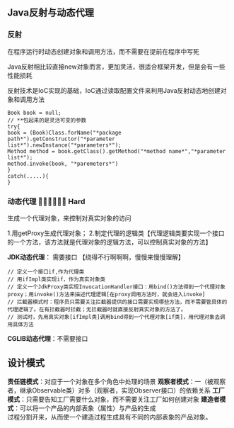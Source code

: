 
## Java反射与动态代理

### 反射

在程序运行时动态创建对象和调用方法，而不需要在提前在程序中写死

Java反射相比较直接new对象而言，更加灵活，很适合框架开发，但是会有一些性能损耗

反射技术是IoC实现的基础，IoC通过读取配置文件来利用Java反射动态地创建对象和调用方法

    Book book = null;
    // **包起来的是灵活可变的参数
    try{
    book = (Book)Class.forName("*package path*").getConstructor("*parameter list*").newInstance("*parameters*");
    Method method = book.getClass().getMethod("*method name*","*parameter list*");
    method.invoke(book, "*paremeters*")
    }
    catch(.....){
    }





### 动态代理	👩‍💻👩‍💻👩‍💻 Hard

生成一个代理对象，来控制对真实对象的访问


1.用getProxy生成代理对象；
2.制定代理的逻辑类【代理逻辑类要实现一个接口的一个方法，该方法就是代理对象的逻辑方法，可以控制真实对象的方法】

**JDK动态代理**： 需要接口  【绕得不行啊啊啊，慢慢来慢慢理解】

    // 定义一个接口if,作为代理类
    // 用ifImpl类实现if，作为真实对象类
    // 定义一个JdkProxy类实现InvocationHandler接口：用bind()方法得到一个代理对象proxy；用invoke()方法来描述代理逻辑[在proxy调用方法时，就会进入invoke]
    // 拦截器模式时：程序员只需要关注拦截器提供的接口需要实现哪些方法，而不需要管具体的代理逻辑了。在有拦截器时拦截；无拦截器时就直接反射真实对象的方法了。
    // 测试时，先用真实对象[ifImpl类]调用bind得到一个代理对象[if类]，用代理对象去调用具体方法

**CGLIB动态代理**：不需要接口


## 设计模式

**责任链模式**：对应于一个对象在多个角色中处理的场景
**观察者模式**：一（被观察者，继承Observable类）对多（观察者，实现Observer接口）的依赖关系
**工厂模式**：只需要告知工厂需要什么对象，而不需要关注工厂如何创建对象
**建造者模式**：可以将一个产品的内部表象（属性〉与产品的生成  
过程分割开来，从而使一个建造过程生成具有不同的内部表象的产品对象。
<!--stackedit_data:
eyJoaXN0b3J5IjpbLTgzNTQ1MzU5OSw0MDcwNzI5MjIsLTc2OT
E5NzQ0MCwxODAzNjI0Mjg0LDExNjgwNjMyODUsMTY2OTI0MzAz
LC0yMjIyMDg5MzcsODAwOTE4MzcxLDcyODMwNTA3MSwxNjkwOT
A1MTI5XX0=
-->